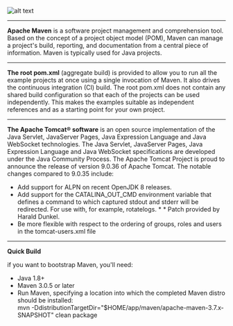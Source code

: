 ![alt text](https://upload.wikimedia.org/wikipedia/commons/thumb/0/0b/Maven_logo.svg/1024px-Maven_logo.svg.png)

--------------------------------------------------------------------------------------------------------------------------------------------------------------------------------

**Apache Maven** is a software project management and comprehension tool. Based on the concept of a project object model (POM), Maven can manage a project's build, reporting, and documentation from a central piece of information. Maven is typically used for Java projects.

--------------------------------------------------------------------------------------------------------------------------------------------------------------------------------

**The root pom.xml** (aggregate build) is provided to allow you to run all the example projects at once using a single invocation of Maven. It also drives the continuous integration (CI) build. The root pom.xml does not contain any shared build configuration so that each of the projects can be used independently. This makes the examples suitable as independent references and as a starting point for your own project.

--------------------------------------------------------------------------------------------------------------------------------------------------------------------------------

**The Apache Tomcat® software** is an open source implementation of the Java Servlet, JavaServer Pages, Java Expression Language and Java WebSocket technologies. The Java Servlet, JavaServer Pages, Java Expression Language and Java WebSocket specifications are developed under the Java Community Process.
The Apache Tomcat Project is proud to announce the release of version 9.0.36 of Apache Tomcat. The notable changes compared to 9.0.35 include:

* Add support for ALPN on recent OpenJDK 8 releases.
* Add support for the CATALINA_OUT_CMD environment variable that defines a command to which captured stdout and stderr will be redirected. For use with, for example, rotatelogs. * * Patch provided by Harald Dunkel.
* Be more flexible with respect to the ordering of groups, roles and users in the tomcat-users.xml file

--------------------------------------------------------------------------------------------------------------------------------------------------------------------------------

**Quick Build**

if you want to bootstrap Maven, you'll need:

* Java 1.8+
* Maven 3.0.5 or later
* Run Maven, specifying a location into which the completed Maven distro should be installed: <br/>
mvn -DdistributionTargetDir="$HOME/app/maven/apache-maven-3.7.x-SNAPSHOT" clean package
